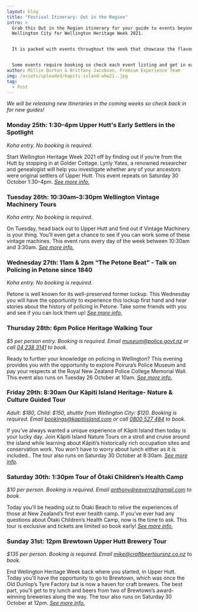 ```yaml
---
layout: blog
title: "Festival Itinerary: Out in the Region"
intro: >
  Grab this Out in the Region itinerary for your guide to events beyond
  Wellington City for Wellington Heritage Week 2021. 


  It is packed with events throughout the week that showcase the flavour of Lower Hutt, Upper Hutt, Porirua, and the Kāpiti Coast.  


  Some events require booking so check each event listing and get in early! 
author: Millie Burton & Brittany Jacobsen, Premium Experience Team
img: /assets/uploaded/kapiti-island-whw21..jpg
tag:
  - Post
---
```

*We will be releasing new itineraries in the coming weeks so check back in for new guides!*

### Monday 25th: 1:30–4pm Upper Hutt's Early Settlers in the Spotlight

*Koha entry. No booking is required.* 

Start Wellington Heritage Week 2021 off by finding out if you’re from the Hutt by stopping in at Golder Cottage. Lynly Yates, a renowned researcher and genealogist will help you investigate whether any of your ancestors were original settlers of Upper Hutt. This event repeats on Saturday 30 October 1:30–4pm. *[See more info.](https://wellingtonheritageweek.co.nz/event/upper-hutts-early-settlers-in-the-spotlight/)*

### Tuesday 26th: 10:30am–3:30pm Wellington Vintage Machinery Tours

*Koha entry. No booking is required.*

On Tuesday, head back out to Upper Hutt and find out if Vintage Machinery is your thing. You’ll even get a chance to see if you can work some of these vintage machines. This event runs every day of the week between 10:30am and 3:30am. *[See more info.](https://wellingtonheritageweek.co.nz/event/wellington-vintage-machinery-tours/)*

### Wednesday 27th: 11am & 2pm “The Petone Beat” - Talk on Policing in Petone since 1840

*Koha entry. No booking is required.*

Petone is well known for its well-preserved former lockup. This Wednesday you will have the opportunity to experience this lockup first hand and hear stories about the history of policing in Petone. Take some friends with you and see if you can lock them up! *[See more info.](https://wellingtonheritageweek.co.nz/event/the-petone-beat-talk-on-policing-in-petone-since-1840/)*

### Thursday 28th: 6pm Police Heritage Walking Tour

*$5 per person entry. Booking is required. Email [museum@police.govt.nz](mailto:museum@police.govt.nz) or call [04 238 3141](tel:042383141) to book.*

Ready to further your knowledge on policing in Wellington? This evening provides you with the opportunity to explore Poirura’s Police Museum and pay your respects at the Royal New Zealand Police College Memorial Wall. This event also runs on Tuesday 26 October at 10am. *[See more info.](https://wellingtonheritageweek.co.nz/event/police-heritage-walking-tour/)*

### Friday 29th: 8:30am Our Kāpiti Island Heritage- Nature & Culture Guided Tour

*Adult: $180, Child: $150, shuttle from Wellington City: $120. Booking is required. Email [bookings@kapitiisland.com](mailto:bookings@kapitiisland.com) or call [0800 527 484](tel:0800527484) to book.*

If you’ve always wanted a unique experience of Kāpiti Island then today is your lucky day. Join Kāpiti Island Nature Tours on a stroll and cruise around the island while learning about Kāpiti’s historically rich occupation sites and conservation work. You won’t have to worry about lunch either as it is included.. The tour also runs on Saturday 30 October at 8:30am. *[See more info](https://wellingtonheritageweek.co.nz/event/our-kapiti-island-heritage/).*

### Saturday 30th: 1:30pm Tour of Ōtaki Children’s Health Camp

*$10 per person. Booking is required. Email [anthonydreavernz@gmail.com](mailto:anthonydreavernz@gmail.com) to book.*

Today you’ll be heading out to Ōtaki Beach to relive the experiences of those at New Zealand’s first ever health camp. If you’ve ever had any questions about Ōtaki Children’s Health Camp, now is the time to ask. This tour is exclusive and tickets are limited so book early! *[See more info.](https://wellingtonheritageweek.co.nz/event/a-tour-of-otaki-children-s-health-camp/)*

### Sunday 31st: 12pm Brewtown Upper Hutt Brewery Tour

*$135 per person. Booking is required. Email [mike@craftbeertoursnz.co.nz](mailto:mike@craftbeertoursnz.co.nz) to book.*

End Wellington Heritage Week back where you started, in Upper Hutt. Today you’ll have the opportunity to go to Brewtown, which was once the Old Dunlop’s Tyre Factory but is now a haven for craft brewers. The best part, you’ll get to try lunch and beers from two of Brewtown’s award-winning breweries along the way. The tour also runs on Saturday 30 October at 12pm. *[See more info.](https://wellingtonheritageweek.co.nz/event/brewtown-upper-hutt-brewery-tour/)*